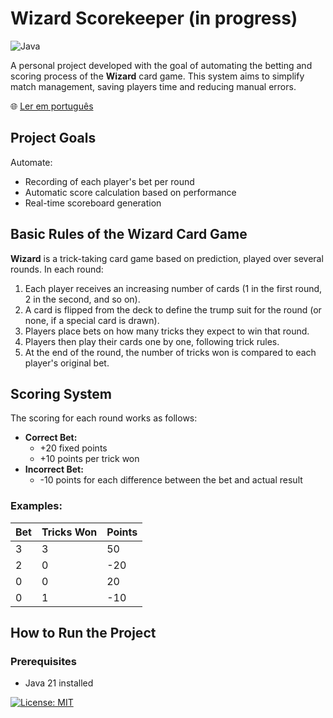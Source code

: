 # Wizard Scorekeeper (in progress)
![Java](https://img.shields.io/badge/java-%23ED8B00.svg?style=for-the-badge&logo=openjdk&logoColor=white)  

A personal project developed with the goal of automating the betting and scoring process of the **Wizard** card game. This system aims to simplify match management, saving players time and reducing manual errors.

🌐 [Ler em português](README.md)

## Project Goals

Automate:
- Recording of each player's bet per round
- Automatic score calculation based on performance
- Real-time scoreboard generation

## Basic Rules of the Wizard Card Game

**Wizard** is a trick-taking card game based on prediction, played over several rounds. In each round:

1. Each player receives an increasing number of cards (1 in the first round, 2 in the second, and so on).
2. A card is flipped from the deck to define the trump suit for the round (or none, if a special card is drawn).
3. Players place bets on how many tricks they expect to win that round.
4. Players then play their cards one by one, following trick rules.
5. At the end of the round, the number of tricks won is compared to each player's original bet.

## Scoring System

The scoring for each round works as follows:

- **Correct Bet:**
  - +20 fixed points
  - +10 points per trick won
- **Incorrect Bet:**
  - -10 points for each difference between the bet and actual result

### Examples:

| Bet | Tricks Won | Points |
|-----|------------|--------|
| 3   | 3          | 50     |
| 2   | 0          | -20    |
| 0   | 0          | 20     |
| 0   | 1          | -10    |

## How to Run the Project

### Prerequisites

- Java 21 installed
  
[![License: MIT](https://img.shields.io/badge/License-MIT-yellow.svg)](https://opensource.org/licenses/MIT)

